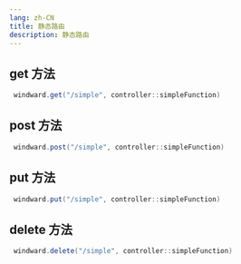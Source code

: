 ```yaml
---
lang: zh-CN
title: 静态路由
description: 静态路由
---
```


## get 方法

```java
 windward.get("/simple", controller::simpleFunction)
```

## post 方法

```java
 windward.post("/simple", controller::simpleFunction)
```

## put 方法

```java
 windward.put("/simple", controller::simpleFunction)
```

## delete 方法

```java
 windward.delete("/simple", controller::simpleFunction)
```
